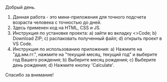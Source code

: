 Добрый день.
1) Данная работа - это мини-приложения для точного подсчета возраста человека с точностью до дней. 
2) Здесь применен код на HTML, CSS и JS.
3) Инструкция по установке проекта:
   a) зайти во вкладку <>Code; b) Download ZIP; c) распаковать полученный файл; d) открыть проект в VS Code.
4) Инструкция по использованию приложения: 
   a) Нажмите на "дд.мм.гг.", нажмите на "текущий месяц, текущий год" и выберите год Вашего рождения;
   b) Выберите месяц рождения;
   c) Выберите день рождения;
   d) Нажмите кнопку 'Calculate'.

Спасибо за внимание!
